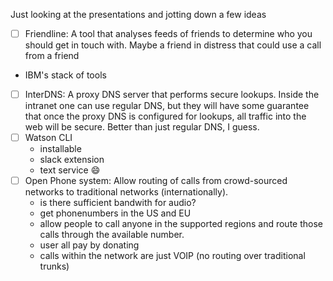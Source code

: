 Just looking at the presentations and jotting down a few ideas

 - [ ] Friendline: A tool that analyses feeds of friends to determine who you
 should get in touch with. Maybe a friend in distress that could use a call
 from a friend
  - IBM's stack of tools
 - [ ] InterDNS: A proxy DNS server that performs secure lookups. Inside the
 intranet one can use regular DNS, but they will have some guarantee that once
 the proxy DNS is configured for lookups, all traffic into the web will be
 secure. Better than just regular DNS, I guess.
 - [ ] Watson CLI
   - installable
   - slack extension
   - text service :smile:
 - [ ] Open Phone system: Allow routing of calls from crowd-sourced networks to
 traditional networks (internationally).
   - is there sufficient bandwith for audio?
   - get phonenumbers in the US and EU
   - allow people to call anyone in the supported regions and route those calls
   through the available number.
   - user all pay by donating
   - calls within the network are just VOIP (no routing over traditional
   trunks)
